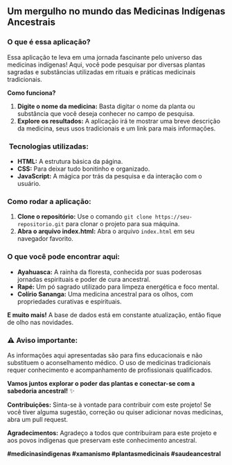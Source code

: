 ## Um mergulho no mundo das Medicinas Indígenas Ancestrais

###  **O que é essa aplicação?**

Essa aplicação te leva em uma jornada fascinante pelo universo das medicinas indígenas! Aqui, você pode pesquisar por diversas plantas sagradas e substâncias utilizadas em rituais e práticas medicinais tradicionais. 

**Como funciona?**

1. **Digite o nome da medicina:** Basta digitar o nome da planta ou substância que você deseja conhecer no campo de pesquisa.
2. **Explore os resultados:** A aplicação irá te mostrar uma breve descrição da medicina, seus usos tradicionais e um link para mais informações.

### ️ **Tecnologias utilizadas:**

* **HTML:** A estrutura básica da página.
* **CSS:** Para deixar tudo bonitinho e organizado.
* **JavaScript:** A mágica por trás da pesquisa e da interação com o usuário.

###  **Como rodar a aplicação:**

1. **Clone o repositório:** Use o comando `git clone https://seu-repositorio.git` para clonar o projeto para sua máquina.
2. **Abra o arquivo index.html:** Abra o arquivo `index.html` em seu navegador favorito.

###  **O que você pode encontrar aqui:**

* **Ayahuasca:** A rainha da floresta, conhecida por suas poderosas jornadas espirituais e poder de cura ancestral.
* **Rapé:** Um pó sagrado utilizado para limpeza energética e foco mental.
* **Colírio Sananga:** Uma medicina ancestral para os olhos, com propriedades curativas e espirituais.

**E muito mais!** A base de dados está em constante atualização, então fique de olho nas novidades.

### ⚠️ **Aviso importante:**

As informações aqui apresentadas são para fins educacionais e não substituem o aconselhamento médico. O uso de medicinas tradicionais requer conhecimento e acompanhamento de profissionais qualificados.

**Vamos juntos explorar o poder das plantas e conectar-se com a sabedoria ancestral!** ✨

**Contribuições:** Sinta-se à vontade para contribuir com este projeto! Se você tiver alguma sugestão, correção ou quiser adicionar novas medicinas, abra um pull request.

**Agradecimentos:** Agradeço a todos que contribuíram para este projeto e aos povos indígenas que preservam este conhecimento ancestral.

**#medicinasindigenas #xamanismo #plantasmedicinais #saudeancestral**
